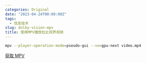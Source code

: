 ```yaml
---
categories: Original
date: "2023-04-24T00:00:00Z"
tags:
  - 信息技术
slug: dolby-vision-mpv
title: 使用MPV播放杜比视界视频
---
```


```bash
mpv --player-operation-mode=pseudo-gui --vo=gpu-next video.mp4
```

[获取 MPV](https://mpv.io/)
